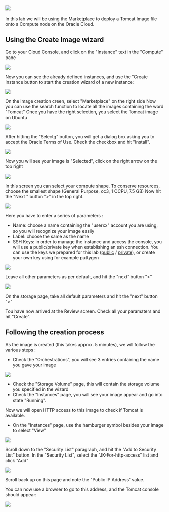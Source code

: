 ![](../common/images/customer.logo.png)
---

In this lab we will be using the Marketplace to deploy a Tomcat Image file onto a Compute node on the Oracle Cloud. 

## Using the Create Image wizard ##

Go to your Cloud Console, and click on the "Instance" text in the "Compute" pane

![](images/comp0.png)

Now you can see the already defined instances, and use the "Create Instance button to start the creation wizard of a new instance:

![](images/comp1.png)

On the image creation creen, select "Marketplace" on the right side
Now you can use the search function to locate all the images containing the word "Tomcat"
Once you have the right selection, you select the Tomcat image on Ubuntu

![](images/comp2.png)

After hitting the "Selectg" button, you will get a dialog box asking you to accept the Oracle Terms of Use.
Check the checkbox and hit "Install".

![](images/comp3.png)

Now  you will see your image is "Selected", click on the right arrow on the top right

![](images/comp4.png)

In this screen you can select your compute shape.  To conserve resources, choose the smallest shape (General Purpose, oc3, 1 OCPU, 7.5 GB)
Now hit the "Next " button ">" in the top right.

![](images/comp7.png)

Here you have to enter a series of parameters :
+ Name: choose a name containing the "userxx" account you are using, so you will recognize your image easily
+ Label: choose the same as the name
+ SSH Keys: in order to manage the instance and access the console, you will use a public/private key when establishing an ssh connection.  You can use the keys we prepared for this lab ([public](bin/ctd_pub.pub) / [private](bin/ctd_priv.openssh)), or create your own key using for example puttygen

![](images/comp8.png)

Leave all other parameters as per default, and hit the "next" button ">"

![](images/comp9.png)

On the storage page, take all default parameters and hit the "next" button ">"

Tou have now arrived at the Review screen.  Check all your paramaters and hit "Create".

## Following the creation process ##
As the image is created (this takes approx. 5 minutes), we will follow the various steps :

+ Check the "Orchestrations", you will see 3 entries containing the name you gave your image

![](images/comp10.png)

+ Check the "Storage Volume" page, this will contain the storage volume you specified in the wizard
+ Check the "Instances" page, you will see your image appear and go into state "Running".

Now we will open HTTP access to this image to check if Tomcat is available.

+ On the "Instances" page, use the hamburger symbol besides your image to select "View"

![](images/comp11.png)

Scroll down to the "Security List" paragraph, and hit the "Add to Security List" button.  In the "Security List", select the "JK-For-http-access" list and click "Add"

![](images/comp12.png)

Scroll back up on this page and note the "Public IP Address" value.

You can now use a browser to go to this address, and the Tomcat console should appear:

![](images/comp13.png)







